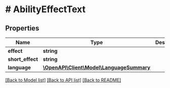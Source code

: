 # # AbilityEffectText

## Properties

Name | Type | Description | Notes
------------ | ------------- | ------------- | -------------
**effect** | **string** |  |
**short_effect** | **string** |  |
**language** | [**\OpenAPI\Client\Model\LanguageSummary**](LanguageSummary.md) |  |

[[Back to Model list]](../../README.md#models) [[Back to API list]](../../README.md#endpoints) [[Back to README]](../../README.md)
